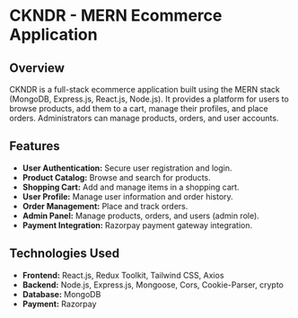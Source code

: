 # CKNDR - MERN Ecommerce Application

## Overview

CKNDR is a full-stack ecommerce application built using the MERN stack (MongoDB, Express.js, React.js, Node.js). It provides a platform for users to browse products, add them to a cart, manage their profiles, and place orders. Administrators can manage products, orders, and user accounts.

## Features

*   **User Authentication:** Secure user registration and login.
*   **Product Catalog:** Browse and search for products.
*   **Shopping Cart:** Add and manage items in a shopping cart.
*   **User Profile:** Manage user information and order history.
*   **Order Management:** Place and track orders.
*   **Admin Panel:** Manage products, orders, and users (admin role).
*   **Payment Integration:** Razorpay payment gateway integration.

## Technologies Used

*   **Frontend:** React.js, Redux Toolkit, Tailwind CSS, Axios
*   **Backend:** Node.js, Express.js, Mongoose, Cors, Cookie-Parser, crypto
*   **Database:** MongoDB
*   **Payment:** Razorpay
